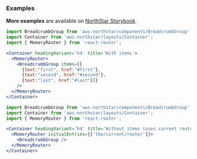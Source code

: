 ### Examples

**More examples** are available on <a href="https://storybook.northstar.aws-prototyping.cloud/?path=components-breadcrumbgroup--breadcrumbs-with-items" target="_blank" rel="noreferrer noopener">NorthStar Storybook</a>.

```jsx
import BreadcrumbGroup from 'aws-northstar/components/BreadcrumbGroup';
import Container from 'aws-northstar/layouts/Container';
import { MemoryRouter } from 'react-router';

<Container headingVariant='h4' title='With items'>
  <MemoryRouter>
    <BreadcrumbGroup items={[
      {text:"first", href:"#first"},
      {text:"second", href:"#second"},
      {text:"last", href:"#last"}]}
    />
  </MemoryRouter>
</Container>
```

```jsx
import BreadcrumbGroup from 'aws-northstar/components/BreadcrumbGroup';
import Container from 'aws-northstar/layouts/Container';
import { MemoryRouter } from 'react-router';

<Container headingVariant='h4' title='Without items (uses current route)'>
  <MemoryRouter initialEntries={['the/current/route/']}>
    <BreadcrumbGroup />
  </MemoryRouter>
</Container>
```